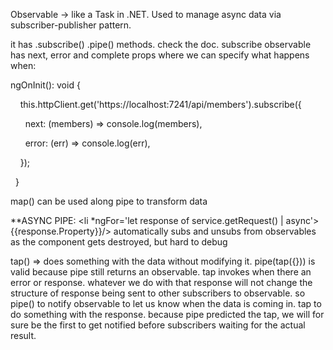 
Observable -> like a Task in .NET. Used to manage async data via subscriber-publisher pattern.


it has .subscribe() .pipe() methods. check the doc. subscribe observable has next, error and complete props where we can specify what happens when:

ngOnInit(): void {

    this.httpClient.get('https://localhost:7241/api/members').subscribe({

      next: (members) => console.log(members),

      error: (err) => console.log(err),

    });

  }

map() can be used along pipe to transform data

**ASYNC PIPE: <li *ngFor='let response of service.getRequest() | async'>{{response.Property}}/> automatically subs and unsubs from observables as the component gets destroyed, but hard to debug


tap() => does something with the data without modifying it. pipe(tap({})) is valid because pipe still returns an observable. tap invokes when there an error or response. whatever we do with that response will not change the structure of response being sent to other subscribers to observable. so pipe() to notify observable to let us know when the data is coming in. tap to do something with the response. because pipe predicted the tap, we will for sure be the first to get notified before subscribers waiting for the actual result.

